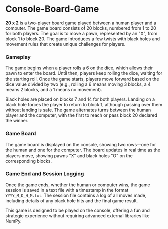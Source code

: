 # Console-Board-Game
**20 x 2** is a two-player board game played between a human player and a computer. The game board consists of 20 blocks, numbered from 1 to 20 for both players. The goal is to move a pawn, represented by an "X", from block 1 to block 20. The game introduces a few twists with black holes and movement rules that create unique challenges for players.

### Gameplay
The game begins when a player rolls a 6 on the dice, which allows their pawn to enter the board. Until then, players keep rolling the dice, waiting for the starting roll. Once the game starts, players move forward based on the dice value divided by two (e.g., rolling a 6 means moving 3 blocks, a 4 means 2 blocks, and a 1 means no movement).

Black holes are placed on blocks 7 and 14 for both players. Landing on a black hole forces the player to return to block 1, although passing over them without landing is safe. The game alternates turns between the human player and the computer, with the first to reach or pass block 20 declared the winner.

### Game Board
The game board is displayed on the console, showing two rows—one for the human and one for the computer. The board updates in real time as the players move, showing pawns "X" and black holes "O" on the corresponding blocks.

### Game End and Session Logging
Once the game ends, whether the human or computer wins, the game session is saved in a text file with a timestamp in the format `YYYY_M_D_H_M.txt`. The session file contains a log of all moves made, including details of any black hole hits and the final game result.

This game is designed to be played on the console, offering a fun and strategic experience without requiring advanced external libraries like NumPy.

